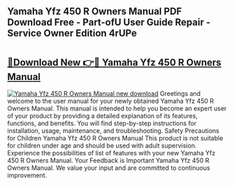 ## Yamaha Yfz 450 R Owners Manual PDF Download Free - Part-ofU User Guide Repair - Service Owner Edition 4rUPe

# <h2><a href="http://bc79740.oget.top/?id=Yamaha+Yfz+450+R+Owners+Manual">🔗Download New 👉🔴 Yamaha Yfz 450 R Owners Manual</a></h2>

[![Yamaha Yfz 450 R Owners Manual new download](https://i.imgur.com/5g1atiW.png)](http://bc79740.oget.top/?id=Yamaha+Yfz+450+R+Owners+Manual)
Greetings and welcome to the user manual for your newly obtained Yamaha Yfz 450 R Owners Manual. This manual is intended to help you become an expert user of your product by providing a detailed explanation of its features, functions, and benefits. You will find step-by-step instructions for installation, usage, maintenance, and troubleshooting. Safety Precautions for Children Yamaha Yfz 450 R Owners Manual This product is not suitable for children under age and should be used with adult supervision. Experience the possibilities of list of features with your new Yamaha Yfz 450 R Owners Manual. Your Feedback is Important Yamaha Yfz 450 R Owners Manual. We value your input and are committed to continuous improvement.
